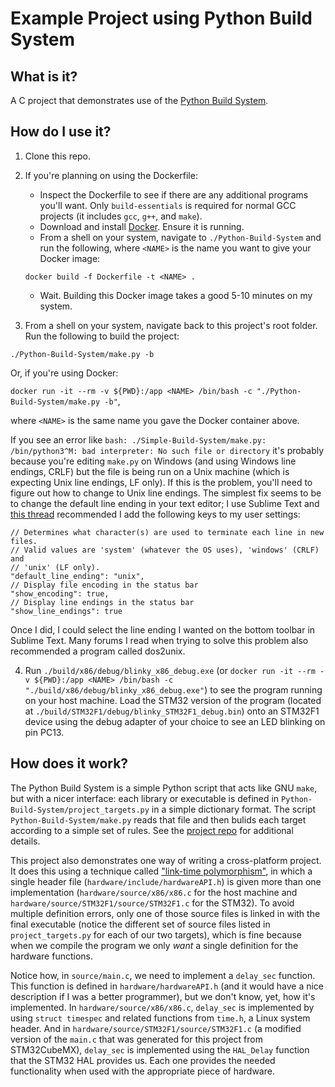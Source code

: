 # Example Project using Python Build System

## What is it?

A C project that demonstrates use of the [Python Build System](https://github.com/nathancharlesjones/Python-Build-System).

## How do I use it?

1) Clone this repo.

2) If you're planning on using the Dockerfile:
    - Inspect the Dockerfile to see if there are any additional programs you'll want. Only `build-essentials` is required for normal GCC projects (it includes `gcc`, `g++`, and `make`).
    - Download and install [Docker](https://docs.docker.com/get-docker/). Ensure it is running.
    - From a shell on your system, navigate to `./Python-Build-System` and run the following, where `<NAME>` is the name you want to give your Docker image:

    `docker build -f Dockerfile -t <NAME> .`
    
    - Wait. Building this Docker image takes a good 5-10 minutes on my system.

3) From a shell on your system, navigate back to this project's root folder. Run the following to build the project:

`./Python-Build-System/make.py -b`

Or, if you're using Docker:

`docker run -it --rm -v ${PWD}:/app <NAME> /bin/bash -c "./Python-Build-System/make.py -b"`,

where `<NAME>` is the same name you gave the Docker container above.

If you see an error like `bash: ./Simple-Build-System/make.py: /bin/python3^M: bad interpreter: No such file or directory` it's probably because you're editing `make.py` on Windows (and using Windows line endings, CRLF) but the file is being run on a Unix machine (which is expecting Unix line endings, LF only). If this is the problem, you'll need to figure out how to change to Unix line endings. The simplest fix seems to be to change the default line ending in your text editor; I use Sublime Text and [this thread](https://stackoverflow.com/questions/39680585/how-do-configure-sublime-to-always-convert-to-unix-line-endings-on-save) recommended I add the following keys to my user settings:
```
// Determines what character(s) are used to terminate each line in new files.
// Valid values are 'system' (whatever the OS uses), 'windows' (CRLF) and
// 'unix' (LF only).
"default_line_ending": "unix",
// Display file encoding in the status bar
"show_encoding": true,
// Display line endings in the status bar
"show_line_endings": true
```
Once I did, I could select the line ending I wanted on the bottom toolbar in Sublime Text. Many forums I read when trying to solve this problem also recommended a program called dos2unix.

4) Run `./build/x86/debug/blinky_x86_debug.exe` (or `docker run -it --rm -v ${PWD}:/app <NAME> /bin/bash -c "./build/x86/debug/blinky_x86_debug.exe"`) to see the program running on your host machine. Load the STM32 version of the program (located at `./build/STM32F1/debug/blinky_STM32F1_debug.bin`) onto an STM32F1 device using the debug adapter of your choice to see an LED blinking on pin PC13.

## How does it work?

The Python Build System is a simple Python script that acts like GNU `make`, but with a nicer interface: each library or executable is defined in `Python-Build-System/project_targets.py` in a simple dictionary format. The script `Python-Build-System/make.py` reads that file and then bulids each target according to a simple set of rules. See the [project repo](https://github.com/nathancharlesjones/Python-Build-System) for additional details.

This project also demonstrates one way of writing a cross-platform project. It does this using a technique called ["link-time polymorphism"](https://github.com/nathancharlesjones/Comparison-of-OOP-techniques-in-C/tree/main/1c_Link-time-Polymorphism_ADT), in which a single header file (`hardware/include/hardwareAPI.h`) is given more than one implementation (`hardware/source/x86/x86.c` for the host machine and `hardware/source/STM32F1/source/STM32F1.c` for the STM32). To avoid multiple definition errors, only one of those source files is linked in with the final executable (notice the different set of source files listed in `project_targets.py` for each of our two targets), which is fine because when we compile the program we only _want_ a single definition for the hardware functions.

Notice how, in `source/main.c`, we need to implement a `delay_sec` function. This function is defined in `hardware/hardwareAPI.h` (and it would have a nice description if I was a better programmer), but we don't know, yet, how it's implemented. In `hardware/source/x86/x86.c`, `delay_sec` is implemented by using `struct timespec` and related functions from `time.h`, a Linux system header. And in `hardware/source/STM32F1/source/STM32F1.c` (a modified version of the `main.c` that was generated for this project from STM32CubeMX), `delay_sec` is implemented using the `HAL_Delay` function that the STM32 HAL provides us. Each one provides the needed functionality when used with the appropriate piece of hardware.
